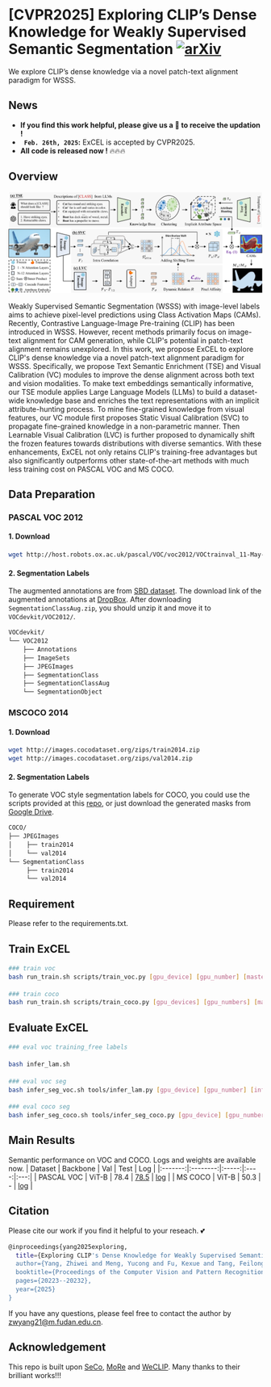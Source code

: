 # [CVPR2025] Exploring CLIP’s Dense Knowledge for Weakly Supervised Semantic Segmentation [![arXiv](https://img.shields.io/badge/arXiv-2303.02506-b31b1b.svg)](https://arxiv.org/pdf/2503.20826)

We explore CLIP’s dense knowledge via a novel patch-text alignment paradigm for WSSS.

## News

* **If you find this work helpful, please give us a :star2: to receive the updation !**
* **` Feb. 26th, 2025`:** ExCEL is accepted by CVPR2025.
* **All code is released now !** 🔥🔥🔥

## Overview

<p align="middle">
<img src="/sources/main_fig.png" alt="ExCEL pipeline" width="1200px">
</p>

Weakly Supervised Semantic Segmentation (WSSS) with image-level labels aims to achieve pixel-level predictions using Class Activation Maps (CAMs). Recently, Contrastive Language-Image Pre-training (CLIP) has been introduced in WSSS. However, recent methods primarily focus on image-text alignment for CAM generation, while CLIP's potential in patch-text alignment remains unexplored. In this work, we propose ExCEL to explore CLIP's dense knowledge via a novel patch-text alignment paradigm for WSSS. Specifically, we propose Text Semantic Enrichment (TSE) and Visual Calibration (VC) modules to improve the dense alignment across both text and vision modalities. To make text embeddings semantically informative, our TSE module applies Large Language Models (LLMs) to build a dataset-wide knowledge base and enriches the text representations with an implicit attribute-hunting process. To mine fine-grained knowledge from visual features, our VC module first proposes Static Visual Calibration (SVC) to propagate fine-grained knowledge in a non-parametric manner. Then Learnable Visual Calibration (LVC) is further proposed to dynamically shift the frozen features towards distributions with diverse semantics. With these enhancements, ExCEL not only retains CLIP's training-free advantages but also significantly outperforms other state-of-the-art methods with much less training cost on PASCAL VOC and MS COCO.

## Data Preparation

### PASCAL VOC 2012

#### 1. Download

``` bash
wget http://host.robots.ox.ac.uk/pascal/VOC/voc2012/VOCtrainval_11-May-2012.tar
```
#### 2. Segmentation Labels

The augmented annotations are from [SBD dataset](http://home.bharathh.info/pubs/codes/SBD/download.html). The download link of the augmented annotations at
[DropBox](https://www.dropbox.com/s/oeu149j8qtbs1x0/SegmentationClassAug.zip?dl=0). After downloading ` SegmentationClassAug.zip `, you should unzip it and move it to `VOCdevkit/VOC2012/`. 

``` bash
VOCdevkit/
└── VOC2012
    ├── Annotations
    ├── ImageSets
    ├── JPEGImages
    ├── SegmentationClass
    ├── SegmentationClassAug
    └── SegmentationObject
```

### MSCOCO 2014

#### 1. Download
``` bash
wget http://images.cocodataset.org/zips/train2014.zip
wget http://images.cocodataset.org/zips/val2014.zip
```

#### 2. Segmentation Labels

To generate VOC style segmentation labels for COCO, you could use the scripts provided at this [repo](https://github.com/alicranck/coco2voc), or just download the generated masks from [Google Drive](https://drive.google.com/file/d/147kbmwiXUnd2dW9_j8L5L0qwFYHUcP9I/view?usp=share_link).

``` bash
COCO/
├── JPEGImages
│    ├── train2014
│    └── val2014
└── SegmentationClass
     ├── train2014
     └── val2014
```

## Requirement

Please refer to the requirements.txt. 


## Train ExCEL
``` bash
### train voc
bash run_train.sh scripts/train_voc.py [gpu_device] [gpu_number] [master_port]  train_voc

### train coco
bash run_train.sh scripts/train_coco.py [gpu_devices] [gpu_numbers] [master_port] train_coco
```

## Evaluate ExCEL
``` bash
### eval voc training_free labels

bash infer_lam.sh

### eval voc seg
bash infer_seg_voc.sh tools/infer_lam.py [gpu_device] [gpu_number] [infer_set] [checkpoint_path]

### eval coco seg
bash infer_seg_coco.sh tools/infer_seg_coco.py [gpu_device] [gpu_number] [infer_set] [checkpoint_path]
```

## Main Results

Semantic performance on VOC and COCO. Logs and weights are available now.
| Dataset | Backbone |  Val  | Test | Log |
|:-------:|:--------:|:-----:|:----:|:---:|
|   PASCAL VOC   |   ViT-B  | 78.4  | [78.5](http://host.robots.ox.ac.uk:8080/anonymous/1NNNE8.html) | [log](logs/voc_train.log) |
|   MS COCO  |   ViT-B  |  50.3 |   -  | [log](logs/coco_train.log) |

## Citation 
Please cite our work if you find it helpful to your reseach. :two_hearts:
```bash
@inproceedings{yang2025exploring,
  title={Exploring CLIP's Dense Knowledge for Weakly Supervised Semantic Segmentation},
  author={Yang, Zhiwei and Meng, Yucong and Fu, Kexue and Tang, Feilong and Wang, Shuo and Song, Zhijian},
  booktitle={Proceedings of the Computer Vision and Pattern Recognition Conference},
  pages={20223--20232},
  year={2025}
}
```
If you have any questions, please feel free to contact the author by zwyang21@m.fudan.edu.cn.

## Acknowledgement
This repo is built upon [SeCo](https://github.com/zwyang6/SeCo.git), [MoRe](https://github.com/zwyang6/MoRe) and [WeCLIP](https://github.com/zbf1991/WeCLIP). Many thanks to their brilliant works!!!

